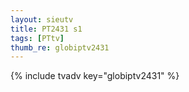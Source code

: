 ```yaml
--- 
layout: sieutv
title: PT2431 s1
tags: [PTtv]
thumb_re: globiptv2431
---
```

{% include tvadv key="globiptv2431" %} 
